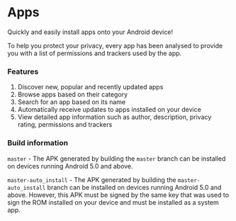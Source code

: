 # Apps

Quickly and easily install apps onto your Android device!

To help you protect your privacy, every app has been analysed to provide you with a list of permissions and trackers used by the app.

### Features

1. Discover new, popular and recently updated apps
2. Browse apps based on their category
3. Search for an app based on its name
4. Automatically receive updates to apps installed on your device
5. View detailed app information such as author, description, privacy rating, permissions and trackers

### Build information

`master` - The APK generated by building the `master` branch can be installed on devices running Android 5.0 and above.

`master-auto_install` - The APK generated by building the `master-auto_install` branch can be installed on devices running Android 5.0 and above. However, this APK must be signed by the same key that was used to sign the ROM installed on your device and must be installed as a system app.
